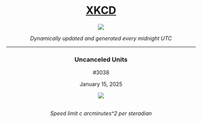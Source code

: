 
<h1 align="center"><a href="https://xkcd.com">XKCD</a></h1>
<div align="center">
    <img src="https://img.shields.io/github/last-commit/ShashashankThakur/XKCD?label=last%20updated" />
</div>

<p align="center"><i>Dynamically updated and generated every midnight UTC</i></p>
<hr>
<div align="center">
    <h3><strong>Uncanceled Units</strong></h3>
    <p>#3038</p>
    <p>January 15, 2025</p>
    <img src="https://imgs.xkcd.com/comics/uncanceled_units.png">
    <br></br>
    <p><i>Speed limit c arcminutes^2 per steradian</i></p>
</div>
